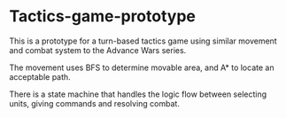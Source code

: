# Tactics-game-prototype

This is a prototype for a turn-based tactics game using similar movement and combat system to the Advance Wars series.

The movement uses BFS to determine movable area, and A* to locate an acceptable path.

There is a state machine that handles the logic flow between selecting units, giving commands and resolving combat.
